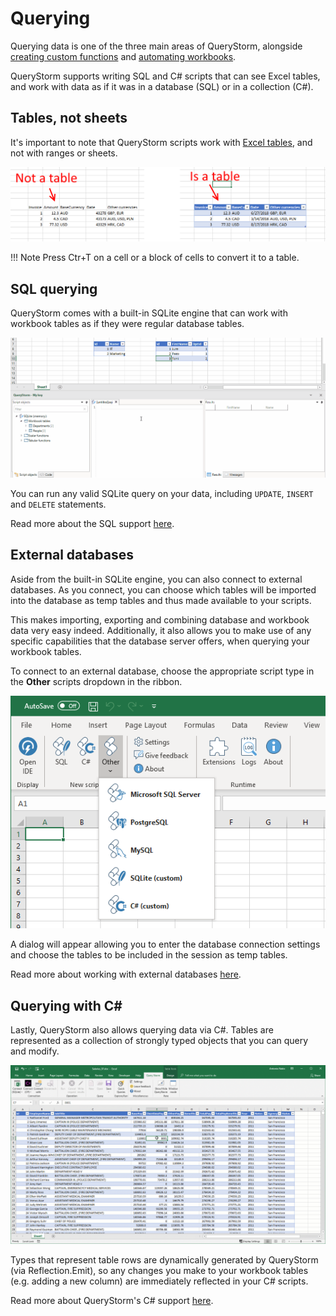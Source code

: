 # Querying

Querying data is one of the three main areas of QueryStorm, alongside [creating custom functions](todo) and [automating workbooks](todo). 

QueryStorm supports writing SQL and C# scripts that can see Excel tables, and work with data as if it was in a database (SQL) or in a collection (C#). 

## Tables, not sheets
It's important to note that QueryStorm scripts work with [Excel tables](https://support.office.com/en-us/article/overview-of-excel-tables-7ab0bb7d-3a9e-4b56-a3c9-6c94334e492c "Excel tables"), and not with ranges or sheets.

![Tables](../../Images/tables.png)

!!! Note
	Press Ctr+T on a cell or a block of cells to convert it to a table.

## SQL querying

QueryStorm comes with a built-in SQLite engine that can work with workbook tables as if they were regular database tables. 

![Querying with SQLite](../../Images/sql_querying.gif)

You can run any valid SQLite query on your data, including `UPDATE`, `INSERT` and `DELETE` statements. 

Read more about the SQL support [here](todo).

## External databases

Aside from the built-in SQLite engine, you can also connect to external databases. As you connect, you can choose which tables will be imported into the database as temp tables and thus made available to your scripts. 

This makes importing, exporting and combining database and workbook data very easy indeed. Additionally, it also allows you to make use of any specific capabilities that the database server offers, when querying your workbook tables.

To connect to an external database, choose the appropriate script type in the **Other** scripts dropdown in the ribbon. 

![Connect to DBs](../../Images/other_scripts.png)

A dialog will appear allowing you to enter the database connection settings and choose the tables to be included in the session as temp tables.

Read more about working with external databases [here](todo).

## Querying with C# #
Lastly, QueryStorm also allows querying data via C#. Tables are represented as a collection of strongly typed objects that you can query and modify. 

![Querying with C#](../../Images/csharpintro.gif)

Types that represent table rows are dynamically generated by QueryStorm (via Reflection.Emit), so any changes you make to your workbook tables (e.g. adding a new column) are immediately reflected in your C# scripts.

Read more about QueryStorm's C# support [here](../csharp/querying).
